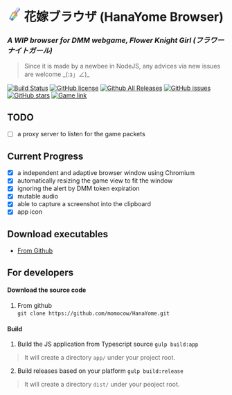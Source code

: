 # <img src='./assets/icon/app-icon.png' alt='icon' width='32' height='32' /> 花嫁ブラウザ (HanaYome Browser)
### _A WIP browser for DMM webgame, Flower Knight Girl (フラワーナイトガール)_
> Since it is made by a newbee in NodeJS, any advices via new issues are welcome \_(:з」∠)\_  

[![Build Status](https://travis-ci.org/momocow/HanaYome.svg?branch=master)](https://travis-ci.org/momocow/HanaYome)
[![GitHub license](https://img.shields.io/badge/license-MIT-blue.svg)](https://raw.githubusercontent.com/momocow/HanaYome/master/LICENSE)
[![Github All Releases](https://img.shields.io/github/downloads/momocow/hanayome/total.svg)](https://github.com/momocow/HanaYome/releases/latest)
[![GitHub issues](https://img.shields.io/github/issues/momocow/HanaYome.svg)](https://github.com/momocow/HanaYome/issues)
[![GitHub stars](https://img.shields.io/github/stars/momocow/HanaYome.svg)](https://github.com/momocow/HanaYome/stargazers)
[![Game link](https://img.shields.io/badge/game-FKG-ff69b4.svg)](http://pc-play.games.dmm.co.jp/play/flower)

## TODO
- [ ] a proxy server to listen for the game packets

## Current Progress
- [x] a independent and adaptive browser window using Chromium
- [x] automatically resizing the game view to fit the window
- [x] ignoring the alert by DMM token expiration
- [x] mutable audio
- [x] able to capture a screenshot into the clipboard
- [x] app icon

## Download executables
- [From Github](https://github.com/momocow/HanaYome/releases/latest)

## For developers
#### Download the source code
1. From github  
`git clone https://github.com/momocow/HanaYome.git`

#### Build
1. Build the JS application from Typescript source
`gulp build:app`  
> It will create a directory `app/` under your project root.

2. Build releases based on your platform
`gulp build:release`  
> It will create a directory `dist/` under your peoject root.
